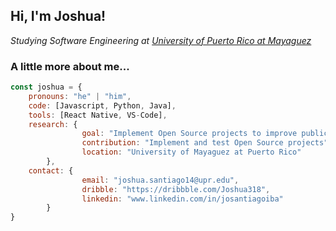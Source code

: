 <h2> Hi, I'm Joshua!</h2>
<p><em>Studying Software Engineering at <a href="https://www.uprm.edu/">University of Puerto Rico at Mayaguez</a></br>
</em></p>


### A little more about me...  

```javascript
const joshua = {
    pronouns: "he" | "him",
    code: [Javascript, Python, Java],
    tools: [React Native, VS-Code],
    research: {
                goal: "Implement Open Source projects to improve public transportation",
                contribution: "Implement and test Open Source projects",
                location: "University of Mayaguez at Puerto Rico"
        },
    contact: {
                email: "joshua.santiago14@upr.edu",
                dribble: "https://dribbble.com/Joshua318",
                linkedin: "www.linkedin.com/in/josantiagoiba"    
        }
}
```

